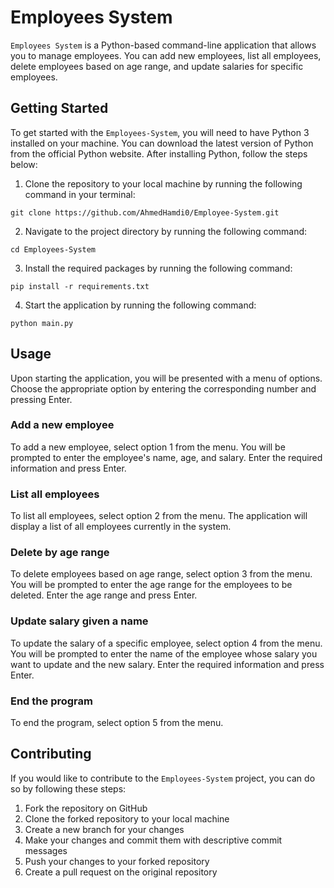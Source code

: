 # Employees System

`Employees System` is a Python-based command-line application that allows you to manage employees. You can add new employees, list all employees, delete employees based on age range, and update salaries for specific employees.

## Getting Started

To get started with the `Employees-System`, you will need to have Python 3 installed on your machine. You can download the latest version of Python from the official Python website. After installing Python, follow the steps below:

1. Clone the repository to your local machine by running the following command in your terminal:

```
git clone https://github.com/AhmedHamdi0/Employee-System.git
```

2. Navigate to the project directory by running the following command:

```
cd Employees-System
```

3. Install the required packages by running the following command:

```
pip install -r requirements.txt
```

4. Start the application by running the following command:

```
python main.py
```

## Usage

Upon starting the application, you will be presented with a menu of options. Choose the appropriate option by entering the corresponding number and pressing Enter.

### Add a new employee

To add a new employee, select option 1 from the menu. You will be prompted to enter the employee's name, age, and salary. Enter the required information and press Enter.

### List all employees

To list all employees, select option 2 from the menu. The application will display a list of all employees currently in the system.

### Delete by age range

To delete employees based on age range, select option 3 from the menu. You will be prompted to enter the age range for the employees to be deleted. Enter the age range and press Enter.

### Update salary given a name

To update the salary of a specific employee, select option 4 from the menu. You will be prompted to enter the name of the employee whose salary you want to update and the new salary. Enter the required information and press Enter.

### End the program

To end the program, select option 5 from the menu.

## Contributing

If you would like to contribute to the `Employees-System` project, you can do so by following these steps:

1. Fork the repository on GitHub
2. Clone the forked repository to your local machine
3. Create a new branch for your changes
4. Make your changes and commit them with descriptive commit messages
5. Push your changes to your forked repository
6. Create a pull request on the original repository
